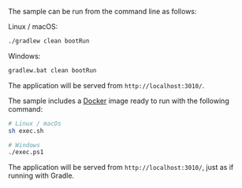 The sample can be run from the command line as follows:

Linux / macOS:
```bash
./gradlew clean bootRun
```

Windows:
```bash
gradlew.bat clean bootRun
```

The application will be served from `http://localhost:3010/`.

The sample includes a <a href="https://www.docker.com" target="_blank">Docker</a> image ready to run with the following command:

```bash
# Linux / macOs
sh exec.sh
```

```bash
# Windows
./exec.ps1
```

The application will be served from `http://localhost:3010/`, just as if running with Gradle.